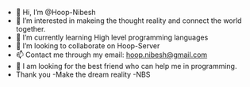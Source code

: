 - 👋 Hi, I’m @Hoop-Nibesh
- 👀 I’m interested in makeing the thought reality and connect the world together.
- 🌱 I’m currently learning High level programming languages
- 💞️ I’m looking to collaborate on Hoop-Server
- 📫 Contact me through my email: hoop.nibesh@gmail.com
- 💎 I am looking for the best friend who can help me in programming.
- Thank you
-Make the dream reality
-NBS

<!---
Hoop-Nibesh/Hoop-Nibesh is a ✨ special ✨ repository because its `README.md` (this file) appears on your GitHub profile.
You can click the Preview link to take a look at your changes.
--->
